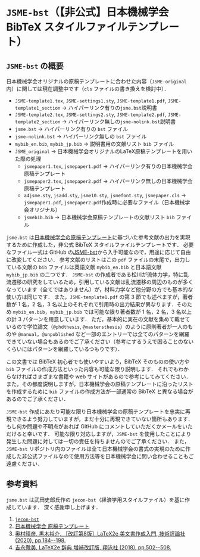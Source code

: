 # `JSME-bst`（【非公式】日本機械学会 BibTeX スタイルファイルテンプレート）

## `JSME-bst` の概要

日本機械学会オリジナルの原稿テンプレートに合わせた内容（`JSME-original`内）に関しては現在調整中です（`cls` ファイルの書き換えを検討中）．

* `JSME-template1.tex`, `JSME-settings1.sty`, `JSME-template1.pdf`, `JSME-template1_section` -> ハイパーリンク有りの`jsme.bst`説明書
* `JSME-template2.tex`, `JSME-settings2.sty`, `JSME-template2.pdf`, `JSME-template2_section` -> ハイパーリンク無しの`jsme-nolink.bst`説明書
* `jsme.bst` -> ハイパーリンク有りの `bst` ファイル
* `jsme-nolink.bst` -> ハイパーリンク無しの `bst` ファイル
* `mybib_en.bib`, `mybib_jp.bib` -> 説明書用の文献リスト `bib` ファイル
* `JSME_original` -> 日本機械学会オリジナルのLaTeX原稿テンプレートを用いた際の処理
    * `jsmepaper1.tex`, `jsmepaper1.pdf` -> ハイパーリンク有りの日本機械学会原稿テンプレート
    * `jsmepaper2.tex`, `jsmepaper2.pdf` -> ハイパーリンク無しの日本機械学会原稿テンプレート
    * `a4jsme.sty`, `jsadd.sty`, `jsme10.sty`, `jsmefont.sty`, `jsmepaper.cls` -> `jsmepaper1.pdf`, `jsmepaper2.pdf`作成時に必要なファイル（日本機械学会オリジナル）
    * `jsmebib.bib` -> 日本機械学会原稿テンプレートの文献リスト `bib` ファイル

`jsme.bst` は[日本機械学会の原稿テンプレート](https://www.jsme.or.jp/publish/transact/for-authors.html)に基づいた参考文献の出力を実現するために作成した，非公式 BibTeX スタイルファイルテンプレートです．
必要なファイル一式は GitHub の[JSME-bst](https://github.com/Yuki-MATSUKAWA/JSME-bst)から入手可能なので，用途に応じて自由に改変してください．
参考文献のリストはこの `pdf` ファイルの末尾で，出力している文献の `bib` ファイルは英語文献 `mybib_en.bib` と日本語文献 `mybib_jp.bib` の二つです．
`JSME-bst` の作成者である松川が流体力学，特に乱流遷移の研究をしているため，引用している文献は乱流遷移の周辺のものが多くなっています（全てではありません）が，材料力学など他分野の方でも基本的な使い方は同じです．
また，`JSME-template1.pdf` の第 3 節でも述べますが，著者数が 1 名，2 名，3 名以上のそれぞれで引用時の出力結果が異なります．そのため `mybib_en.bib`，`mybib_jp.bib` では可能な限り著者数が 1 名，2 名，3 名以上の計 3 パターンを用意しています．
ただ，基本的に実在の文献を集めて載せているので学位論文（`@phdthesis`, `@mastersthesis`）のように原則著者が一人のものや `@manual`，`@unpublished` など一部のエントリーでは全てのパターンを網羅できていない場合もあるのでご了承ください（参考にするうえで困ることのないくらいにはパターンを網羅しているつもりです）．

この文書では BibTeX 初心者でも使いやすいよう，BibTeX そのものの使い方や `bib` ファイルの作成方法といった内容も可能な限り説明します．
それでもわからなければさまざまな書籍や web サイトがあるので参考にしてみてください．
また，その都度説明しますが，日本機械学会の原稿テンプレートに沿ったリストを作成するために `bib` ファイルの作成方法が一部通常の BibTeX と異なる場合があるのでご了承ください．

`JSME-bst` 作成にあたり可能な限り日本機械学会の原稿テンプレートを忠実に再現できるよう努力していますが，まだ十分に再現できていない箇所もあります．
もし何か問題や不明点があれば GitHub にコメントしていただくかメールをいただけると幸いです．
可能な限り対応しますが，`JSME-bst` を使用したことにより発生した問題に対しては一切の責任を持ちませんのでご了承ください．
また，`JSME-bst` リポジトリ内のファイルは全て日本機械学会の書式の実現のために作成した非公式ファイルなので使用方法等を日本機械学会に問い合わせることもご遠慮ください．

## 参考資料

`jsme.bst` は武田史郎氏作の `jecon-bst`（経済学用スタイルファイル）を基に作成しています．
深く感謝申し上げます．

1. [`jecon-bst`](https://github.com/ShiroTakeda/jecon-bst)
2. [日本機械学会 原稿テンプレート](https://www.jsme.or.jp/publish/transact/for-authors.html)
3. [奥村晴彦, 黒木裕介, ［改訂第8版］LaTeX2e 美文書作成入門, 技術評論社 (2020), pp.184--198.](https://gihyo.jp/book/2020/978-4-297-11712-2)
4. [吉永徹美, LaTeX2e 辞典 増補改訂版, 翔泳社 (2018), pp.502--508.](https://www.shoeisha.co.jp/book/detail/9784798157078)
